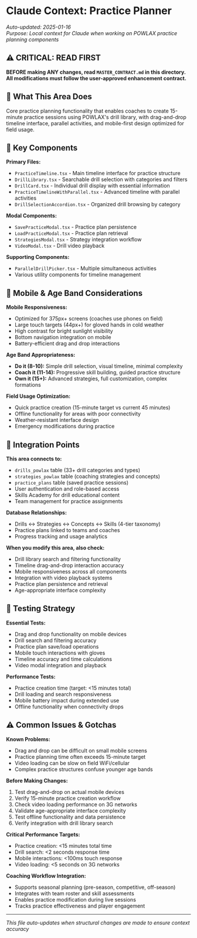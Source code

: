# Claude Context: Practice Planner

*Auto-updated: 2025-01-16*  
*Purpose: Local context for Claude when working on POWLAX practice planning components*

## ⚠️ **CRITICAL: READ FIRST**
**BEFORE making ANY changes, read `MASTER_CONTRACT.md` in this directory.**
**All modifications must follow the user-approved enhancement contract.**

## 🎯 **What This Area Does**
Core practice planning functionality that enables coaches to create 15-minute practice sessions using POWLAX's drill library, with drag-and-drop timeline interface, parallel activities, and mobile-first design optimized for field usage.

## 🔧 **Key Components**
**Primary Files:**
- `PracticeTimeline.tsx` - Main timeline interface for practice structure
- `DrillLibrary.tsx` - Searchable drill selection with categories and filters
- `DrillCard.tsx` - Individual drill display with essential information
- `PracticeTimelineWithParallel.tsx` - Advanced timeline with parallel activities
- `DrillSelectionAccordion.tsx` - Organized drill browsing by category

**Modal Components:**
- `SavePracticeModal.tsx` - Practice plan persistence
- `LoadPracticeModal.tsx` - Practice plan retrieval
- `StrategiesModal.tsx` - Strategy integration workflow
- `VideoModal.tsx` - Drill video playback

**Supporting Components:**
- `ParallelDrillPicker.tsx` - Multiple simultaneous activities
- Various utility components for timeline management

## 📱 **Mobile & Age Band Considerations**
**Mobile Responsiveness:**
- Optimized for 375px+ screens (coaches use phones on field)
- Large touch targets (44px+) for gloved hands in cold weather
- High contrast for bright sunlight visibility  
- Bottom navigation integration on mobile
- Battery-efficient drag and drop interactions

**Age Band Appropriateness:**
- **Do it (8-10):** Simple drill selection, visual timeline, minimal complexity
- **Coach it (11-14):** Progressive skill building, guided practice structure
- **Own it (15+):** Advanced strategies, full customization, complex formations

**Field Usage Optimization:**
- Quick practice creation (15-minute target vs current 45 minutes)
- Offline functionality for areas with poor connectivity
- Weather-resistant interface design
- Emergency modifications during practice

## 🔗 **Integration Points**
**This area connects to:**
- `drills_powlax` table (33+ drill categories and types)
- `strategies_powlax` table (coaching strategies and concepts)
- `practice_plans` table (saved practice sessions)
- User authentication and role-based access
- Skills Academy for drill educational content
- Team management for practice assignments

**Database Relationships:**
- Drills ↔ Strategies ↔ Concepts ↔ Skills (4-tier taxonomy)
- Practice plans linked to teams and coaches
- Progress tracking and usage analytics

**When you modify this area, also check:**
- Drill library search and filtering functionality
- Timeline drag-and-drop interaction accuracy
- Mobile responsiveness across all components
- Integration with video playback systems
- Practice plan persistence and retrieval
- Age-appropriate interface complexity

## 🧪 **Testing Strategy**
**Essential Tests:**
- Drag and drop functionality on mobile devices
- Drill search and filtering accuracy
- Practice plan save/load operations
- Mobile touch interactions with gloves
- Timeline accuracy and time calculations
- Video modal integration and playback

**Performance Tests:**
- Practice creation time (target: <15 minutes total)
- Drill loading and search responsiveness
- Mobile battery impact during extended use
- Offline functionality when connectivity drops

## ⚠️ **Common Issues & Gotchas**
**Known Problems:**
- Drag and drop can be difficult on small mobile screens
- Practice planning time often exceeds 15-minute target
- Video loading can be slow on field WiFi/cellular
- Complex practice structures confuse younger age bands

**Before Making Changes:**
1. Test drag-and-drop on actual mobile devices
2. Verify 15-minute practice creation workflow
3. Check video loading performance on 3G networks
4. Validate age-appropriate interface complexity
5. Test offline functionality and data persistence
6. Verify integration with drill library search

**Critical Performance Targets:**
- Practice creation: <15 minutes total time
- Drill search: <2 seconds response time
- Mobile interactions: <100ms touch response
- Video loading: <5 seconds on 3G networks

**Coaching Workflow Integration:**
- Supports seasonal planning (pre-season, competitive, off-season)
- Integrates with team roster and skill assessments
- Enables practice modification during live sessions
- Tracks practice effectiveness and player engagement

---
*This file auto-updates when structural changes are made to ensure context accuracy*